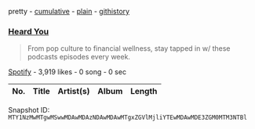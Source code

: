 pretty - [cumulative](/playlists/cumulative/37i9dQZF1DWVu3lAQuOIjU.md) - [plain](/playlists/plain/37i9dQZF1DWVu3lAQuOIjU) - [githistory](https://github.githistory.xyz/mackorone/spotify-playlist-archive/blob/main/playlists/plain/37i9dQZF1DWVu3lAQuOIjU)

### [Heard You](https://open.spotify.com/playlist/37i9dQZF1DWVu3lAQuOIjU)

> From pop culture to financial wellness, stay tapped in w/ these podcasts episodes every week.

[Spotify](https://open.spotify.com/user/spotify) - 3,919 likes - 0 song - 0 sec

| No. | Title | Artist(s) | Album | Length |
|---|---|---|---|---|

Snapshot ID: `MTY1NzMwMTgwMSwwMDAwMDAzNDAwMDAwMTgxZGVlMjliYTEwMDAwMDE3ZGM0MTM3NTBl`
